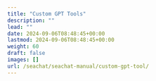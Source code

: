 ```yaml
---
title: "Custom GPT Tools"
description: ""
lead: ""
date: 2024-09-06T08:48:45+00:00
lastmod: 2024-09-06T08:48:45+00:00
weight: 60
draft: false
images: []
url: /seachat/seachat-manual/custom-gpt-tool/
---
```

  